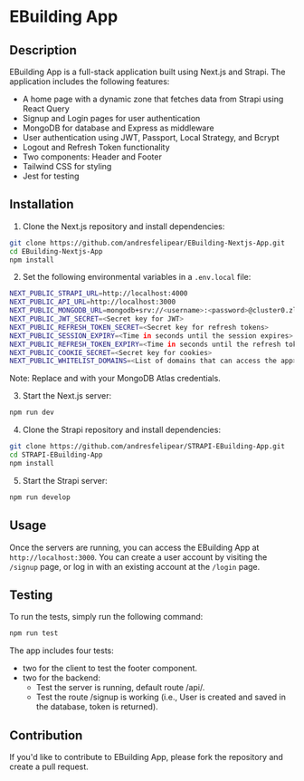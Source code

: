 # EBuilding App

## Description

EBuilding App is a full-stack application built using Next.js and Strapi. The application includes the following features:
- A home page with a dynamic zone that fetches data from Strapi using React Query
- Signup and Login pages for user authentication
- MongoDB for database and Express as middleware
- User authentication using JWT, Passport, Local Strategy, and Bcrypt
- Logout and Refresh Token functionality
- Two components: Header and Footer
- Tailwind CSS for styling
- Jest for testing

## Installation

1. Clone the Next.js repository and install dependencies:

```bash
git clone https://github.com/andresfelipear/EBuilding-Nextjs-App.git
cd EBuilding-Nextjs-App
npm install
```

2. Set the following environmental variables in a `.env.local` file:

```bash
NEXT_PUBLIC_STRAPI_URL=http://localhost:4000
NEXT_PUBLIC_API_URL=http://localhost:3000
NEXT_PUBLIC_MONGODB_URL=mongodb+srv://<username>:<password>@cluster0.zlzjl.mongodb.net/ebuilding
NEXT_PUBLIC_JWT_SECRET=<Secret key for JWT>
NEXT_PUBLIC_REFRESH_TOKEN_SECRET=<Secret key for refresh tokens>
NEXT_PUBLIC_SESSION_EXPIRY=<Time in seconds until the session expires>
NEXT_PUBLIC_REFRESH_TOKEN_EXPIRY=<Time in seconds until the refresh token expires>
NEXT_PUBLIC_COOKIE_SECRET=<Secret key for cookies>
NEXT_PUBLIC_WHITELIST_DOMAINS=<List of domains that can access the app>
```
Note: Replace <username> and <password> with your MongoDB Atlas credentials.

3. Start the Next.js server:

```bash
npm run dev
```

4. Clone the Strapi repository and install dependencies:

```bash
git clone https://github.com/andresfelipear/STRAPI-EBuilding-App.git
cd STRAPI-EBuilding-App
npm install
```
5. Start the Strapi server:

```bash
npm run develop
```

## Usage

Once the servers are running, you can access the EBuilding App at `http://localhost:3000`. You can create a user account by visiting the `/signup` page, or log in with an existing account at the `/login` page.

## Testing

To run the tests, simply run the following command:

```bash
npm run test
```
The app includes four tests: 
- two for the client to test the footer component.
- two for the backend:
    - Test the server is running, default route /api/.
    - Test the route /signup is working (i.e., User is created and saved in the database, token is returned).

## Contribution

If you'd like to contribute to EBuilding App, please fork the repository and create a pull request.